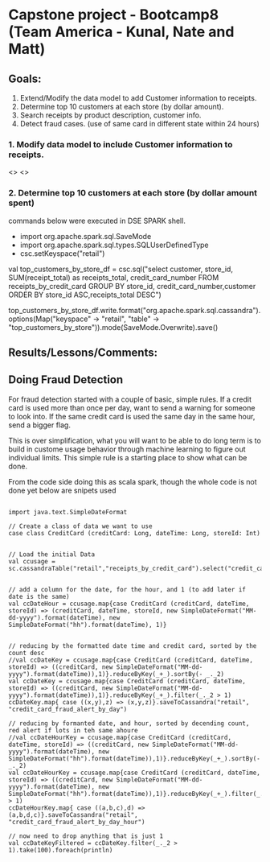 # Capstone project - Bootcamp8 (Team America - Kunal, Nate and Matt)

## Goals:
1. Extend/Modify the data model to add Customer information to receipts.
2. Determine top 10 customers at each store (by dollar amount).
3. Search receipts by product description, customer info.
4. Detect fraud cases. (use of same card in different state within 24 hours)

### 1. Modify data model to include Customer information to receipts.
<<Matt edits here>> <<data was loaded using Jmeter with random data generator library>>

### 2. Determine top 10 customers at each store (by dollar amount spent)
commands below were executed in DSE SPARK shell.

* import org.apache.spark.sql.SaveMode
* import org.apache.spark.sql.types.SQLUserDefinedType
* csc.setKeyspace("retail")

val top_customers_by_store_df = csc.sql("select customer, store_id, SUM(receipt_total) as receipts_total, credit_card_number FROM receipts_by_credit_card GROUP BY store_id, credit_card_number,customer ORDER BY store_id ASC,receipts_total DESC")
    
top_customers_by_store_df.write.format("org.apache.spark.sql.cassandra").options(Map("keyspace" -> "retail", "table" -> "top_customers_by_store")).mode(SaveMode.Overwrite).save()
    
## Results/Lessons/Comments:


## Doing Fraud Detection
For fraud detection started with a couple of basic, simple rules.   If a credit card is used more than once per day, want to send a warning for someone to look into.  If the same credit card is used the same day in the same hour, send a bigger flag.

This is over simplification, what you will want to be able to do long term is to build in custome usage behavior through machine learning to figure out individual limits.  This simple rule is a starting place to show what can be done.

From the code side doing this as scala spark,  though the whole code is not done yet below are snipets used

```

import java.text.SimpleDateFormat

// Create a class of data we want to use
case class CreditCard (creditCard: Long, dateTime: Long, storeId: Int)


// Load the initial Data
val ccusage = sc.cassandraTable("retail","receipts_by_credit_card").select("credit_card_number","receipt_timestamp","store_id").as(CreditCard)


// add a column for the date, for the hour, and 1 (to add later if date is the same)
val ccDateHour = ccusage.map{case CreditCard (creditCard, dateTime, storeId) => (creditCard, dateTime, storeId, new SimpleDateFormat("MM-dd-yyyy").format(dateTime), new SimpleDateFormat("hh").format(dateTime), 1)}


// reducing by the formatted date time and credit card, sorted by the count desc
//val ccDateKey = ccusage.map{case CreditCard (creditCard, dateTime, storeId) => ((creditCard, new SimpleDateFormat("MM-dd-yyyy").format(dateTime)),1)}.reduceByKey(_+_).sortBy(- _._2)
val ccDateKey = ccusage.map{case CreditCard (creditCard, dateTime, storeId) => ((creditCard, new SimpleDateFormat("MM-dd-yyyy").format(dateTime)),1)}.reduceByKey(_+_).filter(_._2 > 1)
ccDateKey.map{ case ((x,y),z) => (x,y,z)}.saveToCassandra("retail", "credit_card_fraud_alert_by_day")

// reducing by formanted date, and hour, sorted by decending count,  red alert if lots in teh same ahoure
//val ccDateHourKey = ccusage.map{case CreditCard (creditCard, dateTime, storeId) => ((creditCard, new SimpleDateFormat("MM-dd-yyyy").format(dateTime), new SimpleDateFormat("hh").format(dateTime)),1)}.reduceByKey(_+_).sortBy(- _._2)
val ccDateHourKey = ccusage.map{case CreditCard (creditCard, dateTime, storeId) => ((creditCard, new SimpleDateFormat("MM-dd-yyyy").format(dateTime), new SimpleDateFormat("hh").format(dateTime)),1)}.reduceByKey(_+_).filter(_._2 > 1)
ccDateHourKey.map{ case ((a,b,c),d) => (a,b,d,c)}.saveToCassandra("retail", "credit_card_fraud_alert_by_day_hour")

// now need to drop anything that is just 1
val ccDateKeyFiltered = ccDateKey.filter(_._2 > 1).take(100).foreach(println)

```
